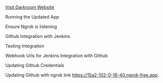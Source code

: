 [Visit Darkroom Website](https://gallery-8f5e.onrender.com/)

Running the Updated App

Ensure Ngrok is listening

Github Integration with Jenkins

Testing Integration

Webhook Urls for Jenkins Integration with Github

Updating Github Credentials

Updating Github with ngrok link https://15a2-102-0-16-40.ngrok-free.app